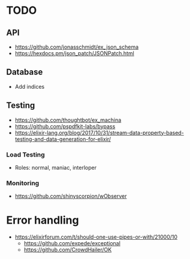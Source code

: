 # TODO

## API

* https://github.com/jonasschmidt/ex_json_schema
* https://hexdocs.pm/json_patch/JSONPatch.html

## Database

* Add indices

## Testing

* https://github.com/thoughtbot/ex_machina
* https://github.com/pspdfkit-labs/bypass
* https://elixir-lang.org/blog/2017/10/31/stream-data-property-based-testing-and-data-generation-for-elixir/

### Load Testing

* Roles: normal, maniac, interloper

### Monitoring

* https://github.com/shinyscorpion/wObserver

# Error handling

* https://elixirforum.com/t/should-one-use-pipes-or-with/21000/10
  * https://github.com/expede/exceptional
  * https://github.com/CrowdHailer/OK
